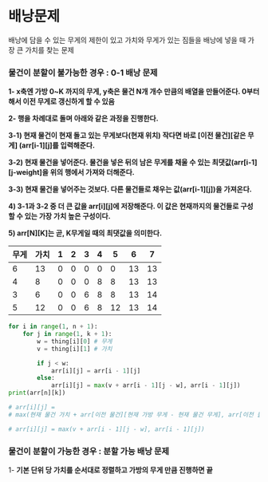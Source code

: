 # 배낭문제


배낭에 담을 수 있는 무게의 제한이 있고 가치와 무게가 있는 짐들을 배낭에 넣을 때 가장 큰 가치를 찾는 문제

### 물건이 분할이 불가능한 경우 : 0-1 배낭 문제

**1- x축엔 가방 0~K 까지의 무게, y축은 물건 N개 개수 만큼의 배열을 만들어준다. 0부터 해서 이전 무게로 갱신하게 할 수 있음**

**2- 행을 차례대로 돌며 아래와 같은 과정을 진행한다.**

**3-1) 현재 물건이 현재 돌고 있는 무게보다(현재 위치) 작다면 바로 [이전 물건][같은 무게] (arr[i-1][j]를 입력해준다.**

**3-2) 현재 물건을 넣어준다. 물건을 넣은 뒤의 남은 무게를 채울 수 있는 최댓값(arr[i-1][j-weight]을 위의 행에서 가져와 더해준다.**

**3-3) 현재 물건을 넣어주는 것보다. 다른 물건들로 채우는 값(arr[i-1][j])을 가져온다.**

**4) 3-1과 3-2 중 더 큰 값을 arr[i][j]에 저장해준다. 이 값은 현재까지의 물건들로 구성할 수 있는 가장 가치 높은 구성이다.**

**5) arr[N][K]는 곧, K무게일 때의 최댓값을 의미한다.**

| 무게 | 가치 | 1 | 2 | 3 | 4 | 5 | 6 | 7 |
| --- | --- | --- | --- | --- | --- | --- | --- | --- |
| 6 | 13 | 0 | 0 | 0 | 0 | 0 | 13 | 13 |
| 4 | 8 | 0 | 0 | 0 | 8 | 8 | 13 | 13 |
| 3 | 6 | 0 | 0 | 6 | 8 | 8 | 13 | 14 |
| 5 | 12 | 0 | 0 | 6 | 8 | 12 | 13 | 14 |

```python
for i in range(1, n + 1):
    for j in range(1, k + 1):
        w = thing[i][0] # 무게
        v = thing[i][1] # 가치

        if j < w:
            arr[i][j] = arr[i - 1][j]
        else:
            arr[i][j] = max(v + arr[i - 1][j - w], arr[i - 1][j])
print(arr[n][k])

# arr[i][j] = 
# max(현재 물건 가치 + arr[이전 물건][현재 가방 무게 - 현재 물건 무게], arr[이전 물건][현재 가방 무게])

# arr[i][j] = max(v + arr[i - 1][j - w], arr[i - 1][j])
```

### 물건이 분할이 가능한 경우 : 분할 가능 배낭 문제

1- **기본 단위 당 가치를 순서대로 정렬하고 가방의 무게 만큼 진행하면 끝**
